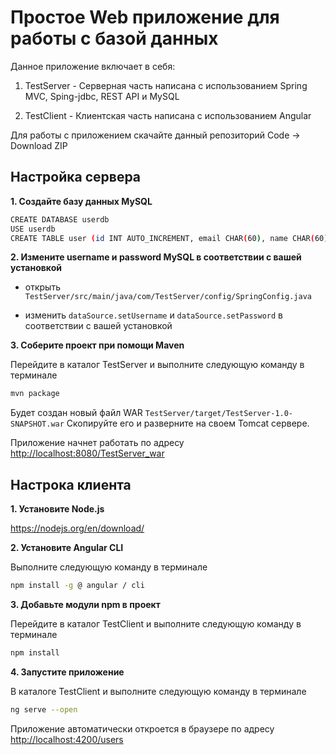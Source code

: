 # Простое Web приложение для работы с базой данных

Данное приложение включает в себя:

1. TestServer - Серверная часть написана с использованием Spring MVC, Sping-jdbc, REST API и MySQL

2. TestClient - Клиентская часть написана с использованием Angular

Для работы с приложением скачайте данный репозиторий Code -> Download ZIP

## Настройка сервера

**1. Создайте базу данных MySQL**

```bash
CREATE DATABASE userdb
USE userdb
CREATE TABLE user (id INT AUTO_INCREMENT, email CHAR(60), name CHAR(60), PRIMARY KEY(id))
```

**2. Измените username и password MySQL в соответствии с вашей установкой**

+ открыть `TestServer/src/main/java/com/TestServer/config/SpringConfig.java`

+ изменить `dataSource.setUsername` и `dataSource.setPassword` в соответствии с вашей установкой

**3. Соберите проект при помощи Maven**

Перейдите в каталог TestServer и выполните следующую команду в терминале

```bash
mvn package
```

Будет создан новый файл WAR `TestServer/target/TestServer-1.0-SNAPSHOT.war` 
Скопируйте его и разверните на своем Tomcat сервере.

Приложение начнет работать по адресу <http://localhost:8080/TestServer_war>

## Настрока клиента

**1. Установите Node.js**

<https://nodejs.org/en/download/>

**2. Установите Angular CLI**

Выполните следующую команду в терминале

```bash
npm install -g @ angular / cli
```

**3. Добавьте модули npm в проект**

Перейдите в каталог TestClient и выполните следующую команду в терминале

```bash
npm install
```

**4. Запустите приложение**

В каталоге TestClient и выполните следующую команду в терминале

```bash
ng serve --open
```

Приложение автоматически откроется в браузере по адресу <http://localhost:4200/users>
